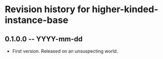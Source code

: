 # Revision history for higher-kinded-instance-base

## 0.1.0.0 -- YYYY-mm-dd

* First version. Released on an unsuspecting world.
